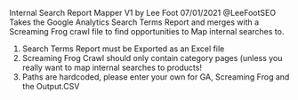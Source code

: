 Internal Search Report Mapper V1 by Lee Foot 07/01/2021 @LeeFootSEO
Takes the Google Analytics Search Terms Report and merges with a Screaming Frog crawl file to find opportunities to Map
internal searches to.

1) Search Terms Report must be Exported as an Excel file
2) Screaming Frog Crawl should only contain category pages (unless you really want to map internal searches to products!
3) Paths are hardcoded, please enter your own for GA, Screaming Frog and the Output.CSV
